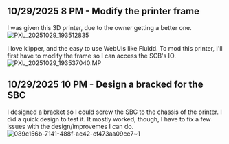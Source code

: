 <!--
  ===================    !!READ THIS NOTICE!!   ====================
  DO NOT edit this file manually. Your changes WILL BE OVERWRITTEN!
  This journal is auto generated and updated by Hack Club Blueprint.
  To edit this file, please edit your journal entries on Blueprint.
  ==================================================================
-->

## 10/29/2025 8 PM - Modify the printer frame  

I was given this 3D printer, due to the owner getting a better one.
![PXL_20251029_193512835](https://blueprint.hackclub.com/user-attachments/blobs/proxy/eyJfcmFpbHMiOnsiZGF0YSI6NjUyOSwicHVyIjoiYmxvYl9pZCJ9fQ==--a7dc8f99dda31b7afe58aecaddeb46a310b89d12/PXL_20251029_193512835.jpg)

I love klipper, and the easy to use WebUIs like Fluidd.
To mod this printer, I'll first have to modify the frame so I can access the SCB's IO.
![PXL_20251029_193537040.MP](https://blueprint.hackclub.com/user-attachments/blobs/proxy/eyJfcmFpbHMiOnsiZGF0YSI6NjUzMCwicHVyIjoiYmxvYl9pZCJ9fQ==--88123b7f989bd2ee9a19e869af110f85399e792c/PXL_20251029_193537040.MP.jpg)
  

## 10/29/2025 10 PM - Design a bracked for the SBC   

I designed a bracket so I could screw the SBC to the chassis of the printer. I did a quick design to test it. It mostly worked, though, I have to fix a few issues with the design/improvemes I can do.![089e156b-7141-488f-ac42-cf473aa09ce7~1](https://blueprint.hackclub.com/user-attachments/blobs/proxy/eyJfcmFpbHMiOnsiZGF0YSI6NjU0OSwicHVyIjoiYmxvYl9pZCJ9fQ==--78a55fcf72badb6580587f539e2a7279aa69f6cf/089e156b-7141-488f-ac42-cf473aa09ce7~1.jpg)
  

